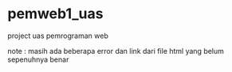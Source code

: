# pemweb1_uas
 project uas pemrograman web
 
 note : masih ada beberapa error dan link dari file html yang belum sepenuhnya benar
